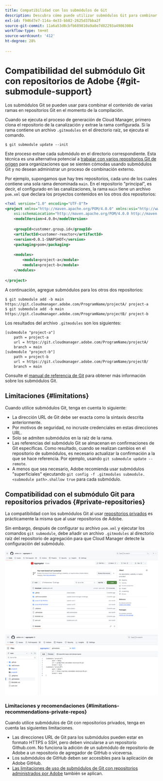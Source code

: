 ```yaml
---
title: Compatibilidad con los submódulos de Git
description: Descubra cómo puede utilizar submódulos Git para combinar el contenido de varias ramas en repositorios Git en el momento de la compilación.
exl-id: f946d7e7-114a-4e33-bb82-2625d37bba2f
source-git-commit: 11a6a53d8cbfb689810a9a8e7d82293a49863084
workflow-type: tm+mt
source-wordcount: '412'
ht-degree: 28%

---
```


# Compatibilidad del submódulo Git con repositorios de Adobe {#git-submodule-support}

Los submódulos Git se pueden usar para combinar el contenido de varias ramas en repositorios Git en el momento de la compilación.

Cuando se ejecuta el proceso de generación de Cloud Manager, primero clona el repositorio de la canalización y extrae la rama configurada. Si la rama contiene un archivo `.gitmodules` en el directorio raíz, se ejecuta el comando.

```
$ git submodule update --init
```

Este proceso extrae cada submódulo en el directorio correspondiente. Esta técnica es una alternativa potencial a [trabajar con varios repositorios Git de origen](/help/managing-code/multiple-git-repos.md) para organizaciones que se sienten cómodas usando submódulos Git y no desean administrar un proceso de combinación externo.

Por ejemplo, supongamos que hay tres repositorios, cada uno de los cuales contiene una sola rama denominada `main`. En el repositorio &quot;principal&quot;, es decir, el configurado en las canalizaciones, la rama `main` tiene un archivo `pom.xml` que declara los proyectos contenidos en los otros dos repositorios:

```xml
<?xml version="1.0" encoding="UTF-8"?>
<project xmlns="http://maven.apache.org/POM/4.0.0" xmlns:xsi="http://www.w3.org/2001/XMLSchema-instance"
    xsi:schemaLocation="http://maven.apache.org/POM/4.0.0 http://maven.apache.org/maven-v4_0_0.xsd">
    <modelVersion>4.0.0</modelVersion>
   
    <groupId>customer.group.id</groupId>
    <artifactId>customer-reactor</artifactId>
    <version>0.0.1-SNAPSHOT</version>
    <packaging>pom</packaging>
   
    <modules>
        <module>project-a</module>
        <module>project-b</module>
    </modules>
   
</project>
```

A continuación, agregue submódulos para los otros dos repositorios:

```shell
$ git submodule add -b main https://git.cloudmanager.adobe.com/ProgramName/projectA/ project-a
$ git submodule add -b main https://git.cloudmanager.adobe.com/ProgramName/projectB/ project-b
```

Los resultados del archivo `.gitmodules` son los siguientes:

```text
[submodule "project-a"]
    path = project-a
    url = https://git.cloudmanager.adobe.com/ProgramName/projectA/
    branch = main
[submodule "project-b"]
    path = project-b
    url = https://git.cloudmanager.adobe.com/ProgramName/projectB/
    branch = main
```

Consulte el [manual de referencia de Git](https://git-scm.com/book/en/v2/Git-Tools-Submodules) para obtener más información sobre los submódulos Git.

## Limitaciones {#limitations}

Cuando utilice submódulos Git, tenga en cuenta lo siguiente:

* La dirección URL de Git debe ser exacta como la sintaxis descrita anteriormente.
* Por motivos de seguridad, no incruste credenciales en estas direcciones URL.
* Solo se admiten submódulos en la raíz de la rama.
* Las referencias del submódulo Git se almacenan en confirmaciones de Git específicas. Como resultado, cuando se realizan cambios en el repositorio de submódulos, es necesario actualizar la confirmación a la que se hace referencia. Por ejemplo, usando `git submodule update --remote`.
* A menos que sea necesario, Adobe recomienda usar submódulos &quot;superficiales&quot; ejecutando `git config -f .gitmodules submodule.<submodule path>.shallow true` para cada submódulo.


## Compatibilidad con el submódulo Git para repositorios privados {#private-repositories}

La compatibilidad con los submódulos Git al usar [repositorios privados](private-repositories.md) es prácticamente la misma que al usar repositorios de Adobe.

Sin embargo, después de configurar su archivo `pom.xml` y ejecutar los comandos `git submodule`, debe añadir un archivo `.gitmodules` al directorio raíz del repositorio de agregación para que Cloud Manager detecte la configuración del submódulo.

![Archivo .gitmodules](assets/gitmodules.png)

![Agregador](assets/aggregator.png)

### Limitaciones y recomendaciones {#limitations-recommendations-private-repos}

Cuando utilice submódulos de Git con repositorios privados, tenga en cuenta las siguientes limitaciones.

* Las direcciones URL de Git para los submódulos pueden estar en formato HTTPS o SSH, pero deben vincularse a un repositorio Github.com. No funciona la adición de un submódulo de repositorio de Adobe a un repositorio de agregador de GitHub o viceversa.
* Los submódulos de GitHub deben ser accesibles para la aplicación de Adobe GitHub.
* [Las limitaciones de uso de submódulos de Git con repositorios administrados por Adobe](#limitations-recommendations) también se aplican.
